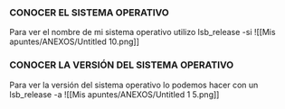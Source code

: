 ### CONOCER EL SISTEMA OPERATIVO
Para ver el nombre de mi sistema operativo utilizo lsb_release -si
![[Mis apuntes/ANEXOS/Untitled 10.png]]
### CONOCER LA VERSIÓN DEL SISTEMA OPERATIVO
Para ver la versión del sistema operativo lo podemos hacer con un lsb_release -a
![[Mis apuntes/ANEXOS/Untitled 1 5.png]]
